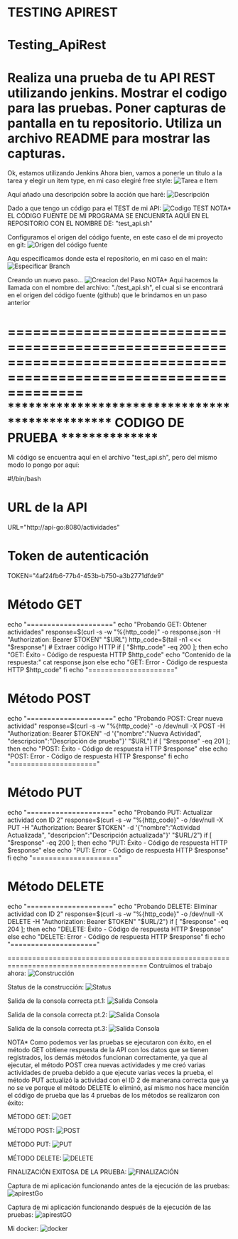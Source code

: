 TESTING APIREST
=======
# Testing_ApiRest
Realiza una prueba de tu API REST utilizando jenkins.
Mostrar el codigo para las pruebas.
Poner capturas de pantalla en tu repositorio.
Utiliza un archivo README para mostrar las capturas.
========================================================================================
Ok, estamos utilizando Jenkins
Ahora bien, vamos a ponerle un titulo a la tarea y elegir un item type, en mi caso elegiré free style:
![Tarea e Item](images/image.png)

Aquí añado una descripción sobre la acción que haré:
![Descripción](image-1.png)

Dado a que tengo un código para el TEST de mi API:
![Codigo TEST](image-2.png) 
NOTA* EL CÓDIGO FUENTE DE MI PROGRAMA SE ENCUENRTA AQUÍ EN EL REPOSITORIO CON EL NOMBRE DE:
"test_api.sh"

Configuramos el origen del código fuente, en este caso el de mi proyecto en git:
![Origen del código fuente](image-3.png)

Aqu especificamos donde esta el repositorio, en mi caso en el main:
![Especificar Branch](image-4.png)

Creando un nuevo paso...
![Creacion del Paso](image-5.png)
NOTA* Aqui hacemos la llamada con el nombre del archivo: "./test_api.sh", el cual si se encontrará en el
origen del código fuente (github) que le brindamos en un paso anterior

=================================================================================================================
*********************************************** CODIGO DE PRUEBA **************                                     
=================================================================================================================
Mi código se encuentra aquí en el archivo "test_api.sh", pero del mismo modo lo pongo por aquí:

#!/bin/bash

# URL de la API
URL="http://api-go:8080/actividades"

# Token de autenticación
TOKEN="4af24fb6-77b4-453b-b750-a3b2771dfde9"

# Método GET
echo "====================="
echo "Probando GET: Obtener actividades"
response=$(curl -s -w "%{http_code}" -o response.json -H "Authorization: Bearer $TOKEN" "$URL")
http_code=$(tail -n1 <<< "$response")  # Extraer código HTTP
if [ "$http_code" -eq 200 ]; then
    echo "GET: Éxito - Código de respuesta HTTP $http_code"
    echo "Contenido de la respuesta:"
    cat response.json
else
    echo "GET: Error - Código de respuesta HTTP $http_code"
fi
echo "====================="

# Método POST
echo "====================="
echo "Probando POST: Crear nueva actividad"
response=$(curl -s -w "%{http_code}" -o /dev/null -X POST -H "Authorization: Bearer $TOKEN" -d '{"nombre":"Nueva Actividad", "descripcion":"Descripción de prueba"}' "$URL")
if [ "$response" -eq 201 ]; then
    echo "POST: Éxito - Código de respuesta HTTP $response"
else
    echo "POST: Error - Código de respuesta HTTP $response"
fi
echo "====================="

# Método PUT
echo "====================="
echo "Probando PUT: Actualizar actividad con ID 2"
response=$(curl -s -w "%{http_code}" -o /dev/null -X PUT -H "Authorization: Bearer $TOKEN" -d '{"nombre":"Actividad Actualizada", "descripcion":"Descripción actualizada"}' "$URL/2")
if [ "$response" -eq 200 ]; then
    echo "PUT: Éxito - Código de respuesta HTTP $response"
else
    echo "PUT: Error - Código de respuesta HTTP $response"
fi
echo "====================="

# Método DELETE
echo "====================="
echo "Probando DELETE: Eliminar actividad con ID 2"
response=$(curl -s -w "%{http_code}" -o /dev/null -X DELETE -H "Authorization: Bearer $TOKEN" "$URL/2")
if [ "$response" -eq 204 ]; then
    echo "DELETE: Éxito - Código de respuesta HTTP $response"
else
    echo "DELETE: Error - Código de respuesta HTTP $response"
fi
echo "====================="

========================================================================================
Contruimos el trabajo ahora:
![Construcción](image-6.png)

Status de la construcción:
![Status](image-7.png)

Salida de la consola correcta pt.1:
![Salida Consola](image-8.png)

Salida de la consola correcta pt.2:
![Salida Consola](image-9.png)

Salida de la consola correcta pt.3:
![Salida Consola](image-10.png)

NOTA* Como podemos ver las pruebas se ejecutaron con éxito, en el método GET obtiene respuesta de la API con los
datos que se tienen registrados, los demás métodos funcionan correctamente, ya que al ejecutar, el método POST crea
nuevas actividades y me creó varias actividades de prueba debido a que ejecute varias veces la prueba, el método
PUT actualizó la actividad con el ID 2 de manerana correcta que ya no se ve porque el método DELETE lo eliminó, así
mismo nos hace mención el código de prueba que las 4 pruebas de los métodos se realizaron con éxito:

MÉTODO GET:
![GET](image-11.png)

MÉTODO POST:
![POST](image-12.png)

MÉTODO PUT:
![PUT](image-13.png)

MÉTODO DELETE:
![DELETE](image-14.png)

FINALIZACIÓN EXITOSA DE LA PRUEBA:
![FINALIZACIÓN](image-15.png)

Captura de mi aplicación funcionando antes de la ejecución de las pruebas:
![apirestGo](images/image-12.png)

Captura de mi aplicación funcionando después de la ejecución de las pruebas:
![apirestGO](image-16.png)

Mi docker:
![docker](image-17.png)